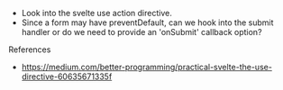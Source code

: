 * Look into the svelte use action directive.
* Since a form may have preventDefault, can we hook into the submit handler or
    do we need to provide an 'onSubmit' callback option?


References
* https://medium.com/better-programming/practical-svelte-the-use-directive-60635671335f
